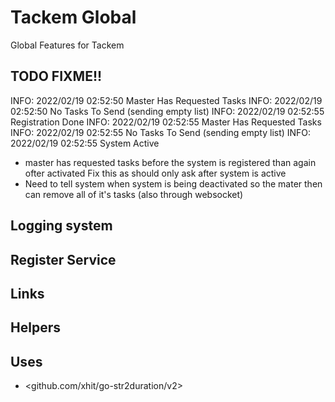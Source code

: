 # Tackem Global
Global Features for Tackem
## TODO FIXME!!

INFO: 2022/02/19 02:52:50 Master Has Requested Tasks
INFO: 2022/02/19 02:52:50 No Tasks To Send (sending empty list)
INFO: 2022/02/19 02:52:55 Registration Done
INFO: 2022/02/19 02:52:55 Master Has Requested Tasks
INFO: 2022/02/19 02:52:55 No Tasks To Send (sending empty list)
INFO: 2022/02/19 02:52:55 System Active

- master has requested tasks before the system is registered than again ofter activated Fix this as should only ask after system is active
- Need to tell system when system is being deactivated so the mater then can remove all of it's tasks (also through websocket)
## Logging system

## Register Service

## Links

## Helpers
## Uses
- <github.com/xhit/go-str2duration/v2>
